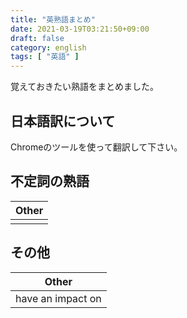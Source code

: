 ```yaml
---
title: "英熟語まとめ"
date: 2021-03-19T03:21:50+09:00
draft: false
category: english
tags: [ "英語" ]
---
```


覚えておきたい熟語をまとめました。

<!--more-->

## 日本語訳について
Chromeのツールを使って翻訳して下さい。

## 不定詞の熟語
| Other             |
| ----------------- |
|  |

## その他
| Other             |
| ----------------- |
| have an impact on |
